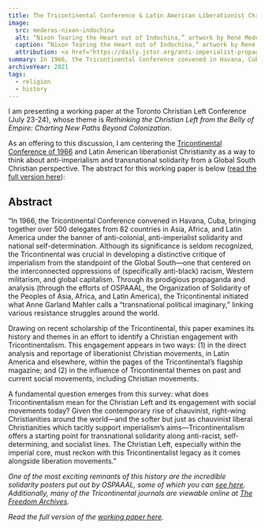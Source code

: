 ```yaml
---
title: The Tricontinental Conference & Latin American Liberationist Christianity
image:
  src: mederos-nixon-indochina
  alt: “Nixon Tearing the Heart out of Indochina,” artwork by René Mederos (1971).
  caption: “Nixon Tearing the Heart out of Indochina,” artwork by René Mederos (1971).
  attribution: <a href="https://daily.jstor.org/anti-imperialist-propaganda-posters-ospaaal/">OSPAAAL Collection</a>
summary: In 1966, the Tricontinental Conference convened in Havana, Cuba, bringing together over 500 delegates from 82 countries in Asia, Africa, and Latin America under the banner of anti-colonial, anti-imperialist solidarity and national self-determination.
archiveYear: 2021
tags:
  - religion
  - history
---
```


I am presenting a working paper at the Toronto Christian Left Conference (July 23-24), whose theme is _Rethinking the Christian Left from the Belly of Empire: Charting New Paths Beyond Colonization_.

As an offering to this discussion, I am centering the [Tricontinental Conference of 1966](https://utopix.cc/content/the-tricontinental-conference-the-right-to-our-history/) and Latin American liberationist Christianity as a way to think about anti-imperialism and transnational solidarity from a Global South Christian perspective. The abstract for this working paper is below ([read the full version here](https://drive.google.com/file/d/1IBc4PWb0JQlSmHHevPhRmgtoQozlykkt/view?usp=sharing)):

## Abstract

“In 1966, the Tricontinental Conference convened in Havana, Cuba, bringing together over 500 delegates from 82 countries in Asia, Africa, and Latin America under the banner of anti-colonial, anti-imperialist solidarity and national self-determination. Although its significance is seldom recognized, the Tricontinental was crucial in developing a distinctive critique of imperialism from the standpoint of the Global South—one that centered on the interconnected oppressions of (specifically anti-black) racism, Western militarism, and global capitalism. Through its prodigious propaganda and analysis (through the efforts of OSPAAAL, the Organization of Solidarity of the Peoples of Asia, Africa, and Latin America), the Tricontinental initiated what Anne Garland Mahler calls a “transnational political imaginary,” linking various resistance struggles around the world.

Drawing on recent scholarship of the Tricontinental, this paper examines its history and themes in an effort to identify a Christian engagement with Tricontinentalism. This engagement appears in two ways: (1) in the direct analysis and reportage of liberationist Christian movements, in Latin America and elsewhere, within the pages of the Tricontinental’s flagship magazine; and (2) in the influence of Tricontinental themes on past and current social movements, including Christian movements.

A fundamental question emerges from this survey: what does Tricontinentalism mean for the Christian Left and its engagement with social movements today? Given the contemporary rise of chauvinist, right-wing Christianities around the world—and the softer but just as chauvinist liberal Christianities which tacitly support imperialism’s aims—Tricontinentalism offers a starting point for transnational solidarity along anti-racist, self-determining, and socialist lines. The Christian Left, especially within the imperial core, must reckon with this Tricontinentalist legacy as it comes alongside liberation movements.”

_One of the most exciting remnants of this history are the incredible solidarity posters put out by OSPAAAL, some of which you can
[see here](https://www.jstor.org/site/wofford/lindsay-webster-collection-of-cuban-posters/). Additionally, many of the Tricontinental journals are viewable online at [The Freedom Archives](https://search.freedomarchives.org/search.php?view_collection=1035)._

_Read the full version of the [working paper here](https://drive.google.com/file/d/1IBc4PWb0JQlSmHHevPhRmgtoQozlykkt/view?usp=sharing)._

